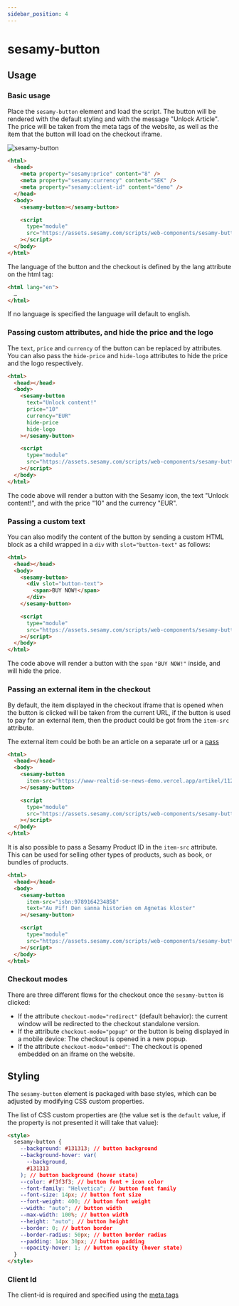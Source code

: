 ```yaml
---
sidebar_position: 4
---
```


# sesamy-button

## Usage

### Basic usage

Place the `sesamy-button` element and load the script. The button will be rendered with the default styling and with the message "Unlock Article". The price will be taken from the meta tags of the website, as well as the item that the button will load on the checkout iframe.

![sesamy-button](/img/web-components/purchase-button.png)

```html
<html>
  <head>
    <meta property="sesamy:price" content="8" />
    <meta property="sesamy:currency" content="SEK" />
    <meta property="sesamy:client-id" content="demo" />
  </head>
  <body>
    <sesamy-button></sesamy-button>

    <script
      type="module"
      src="https://assets.sesamy.com/scripts/web-components/sesamy-button.min.js"
    ></script>
  </body>
</html>
```

The language of the button and the checkout is defined by the lang attribute on the html tag:

```html
<html lang="en">
  …
</html>
```

If no language is specified the language will default to english.

### Passing custom attributes, and hide the price and the logo

The `text`, `price` and `currency` of the button can be replaced by attributes. You can also pass the `hide-price` and `hide-logo` attributes to hide the price and the logo respectively.

```html
<html>
  <head></head>
  <body>
    <sesamy-button
      text="Unlock content!"
      price="10"
      currency="EUR"
      hide-price
      hide-logo
    ></sesamy-button>

    <script
      type="module"
      src="https://assets.sesamy.com/scripts/web-components/sesamy-button.min.js"
    ></script>
  </body>
</html>
```

The code above will render a button with the Sesamy icon, the text "Unlock content!", and with the price "10" and the currency "EUR".

### Passing a custom text

You can also modify the content of the button by sending a custom HTML block as a child wrapped in a `div` with `slot="button-text"` as follows:

```html
<html>
  <head></head>
  <body>
    <sesamy-button>
      <div slot="button-text">
        <span>BUY NOW!</span>
      </div>
    </sesamy-button>

    <script
      type="module"
      src="https://assets.sesamy.com/scripts/web-components/sesamy-button.min.js"
    ></script>
  </body>
</html>
```

The code above will render a button with the `span` `"BUY NOW!"` inside, and will hide the price.

### Passing an external item in the checkout

By default, the item displayed in the checkout iframe that is opened when the button is clicked will be taken from the current URL, if the button is used to pay for an external item, then the product could be got from the `item-src` attribute.

The external item could be both be an article on a separate url or a [pass](/docs/integration/indexing/passes.md)

```html
<html>
  <head></head>
  <body>
    <sesamy-button
      item-src="https://www-realtid-se-news-demo.vercel.app/artikel/112273"
    ></sesamy-button>

    <script
      type="module"
      src="https://assets.sesamy.com/scripts/web-components/sesamy-button.min.js"
    ></script>
  </body>
</html>
```

It is also possible to pass a Sesamy Product ID in the `item-src` attribute. This can be used for selling other types of products, such as book, or bundles of products.

```html
<html>
  <head></head>
  <body>
    <sesamy-button
      item-src="isbn:9789164234858"
      text="Au Pif! Den sanna historien om Agnetas kloster"
    ></sesamy-button>

    <script
      type="module"
      src="https://assets.sesamy.com/scripts/web-components/sesamy-button.min.js"
    ></script>
  </body>
</html>
```

### Checkout modes

There are three different flows for the checkout once the `sesamy-button` is clicked:

- If the attribute `checkout-mode="redirect"` (default behavior): the current window will be redirected to the checkout standalone version.
- If the attribute `checkout-mode="popup"` or the button is being displayed in a mobile device: The checkout is opened in a new popup.
- If the attribute `checkout-mode="embed"`: The checkout is opened embedded on an iframe on the website.

## Styling

The `sesamy-button` element is packaged with base styles, which can be adjusted by modifying CSS custom properties.

The list of CSS custom properties are (the value set is the `default` value, if the property is not presented it will take that value):

```html
<style>
  sesamy-button {
    --background: #131313; // button background
    --background-hover: var(
      --background,
      #131313
    ); // button background (hover state)
    --color: #f3f3f3; // button font + icon color
    --font-family: "Helvetica"; // button font family
    --font-size: 14px; // button font size
    --font-weight: 400; // button font weight
    --width: "auto"; // button width
    --max-width: 100%; // button width
    --height: "auto"; // button height
    --border: 0; // button border
    --border-radius: 50px; // button border radius
    --padding: 14px 30px; // button padding
    --opacity-hover: 1; // button opacity (hover state)
  }
</style>
```

### Client Id

The client-id is required and specified using the [meta tags](/docs/integration/indexing/meta-tags.md)
